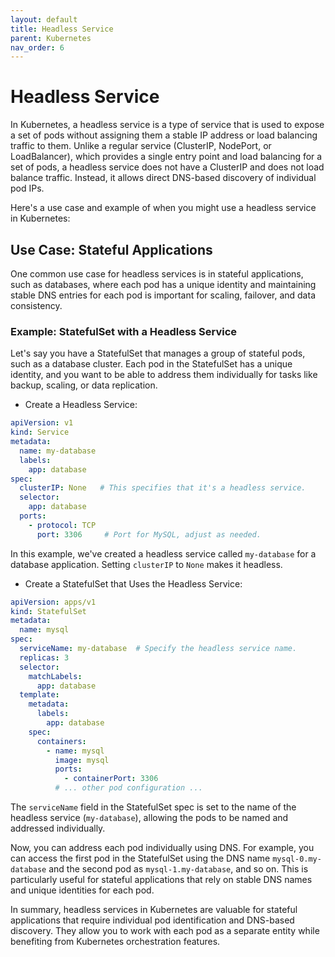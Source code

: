 ```yaml
---
layout: default
title: Headless Service
parent: Kubernetes
nav_order: 6
---
```

# Headless Service
In Kubernetes, a headless service is a type of service that is used to expose a set of pods without assigning them a stable IP address or load balancing traffic to them. Unlike a regular service (ClusterIP, NodePort, or LoadBalancer), which provides a single entry point and load balancing for a set of pods, a headless service does not have a ClusterIP and does not load balance traffic. Instead, it allows direct DNS-based discovery of individual pod IPs.

Here's a use case and example of when you might use a headless service in Kubernetes:

## Use Case: Stateful Applications
One common use case for headless services is in stateful applications, such as databases, where each pod has a unique identity and maintaining stable DNS entries for each pod is important for scaling, failover, and data consistency.

### Example: StatefulSet with a Headless Service
Let's say you have a StatefulSet that manages a group of stateful pods, such as a database cluster. Each pod in the StatefulSet has a unique identity, and you want to be able to address them individually for tasks like backup, scaling, or data replication.

* Create a Headless Service:
```yml
apiVersion: v1
kind: Service
metadata:
  name: my-database
  labels:
    app: database
spec:
  clusterIP: None   # This specifies that it's a headless service.
  selector:
    app: database
  ports:
    - protocol: TCP
      port: 3306     # Port for MySQL, adjust as needed.
```

In this example, we've created a headless service called `my-database` for a database application. Setting `clusterIP` to `None` makes it headless.

* Create a StatefulSet that Uses the Headless Service:
```yml
apiVersion: apps/v1
kind: StatefulSet
metadata:
  name: mysql
spec:
  serviceName: my-database  # Specify the headless service name.
  replicas: 3
  selector:
    matchLabels:
      app: database
  template:
    metadata:
      labels:
        app: database
    spec:
      containers:
        - name: mysql
          image: mysql
          ports:
            - containerPort: 3306
          # ... other pod configuration ... 
```
The `serviceName` field in the StatefulSet spec is set to the name of the headless service (`my-database`), allowing the pods to be named and addressed individually.

Now, you can address each pod individually using DNS. For example, you can access the first pod in the StatefulSet using the DNS name `mysql-0.my-database` and the second pod as `mysql-1.my-database`, and so on. This is particularly useful for stateful applications that rely on stable DNS names and unique identities for each pod.

In summary, headless services in Kubernetes are valuable for stateful applications that require individual pod identification and DNS-based discovery. They allow you to work with each pod as a separate entity while benefiting from Kubernetes orchestration features.






